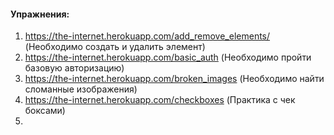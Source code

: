 #### Упражнения:  
  
1. https://the-internet.herokuapp.com/add_remove_elements/ (Необходимо создать и удалить элемент)  
2. https://the-internet.herokuapp.com/basic_auth (Необходимо пройти базовую авторизацию)  
3. https://the-internet.herokuapp.com/broken_images (Необходимо найти сломанные изображения)  
4. https://the-internet.herokuapp.com/checkboxes (Практика с чек боксами)  
5.   